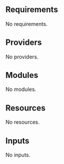<!-- BEGIN_TF_DOCS -->
## Requirements

No requirements.

## Providers

No providers.

## Modules

No modules.

## Resources

No resources.

## Inputs

No inputs.

<!-- END_TF_DOCS -->
